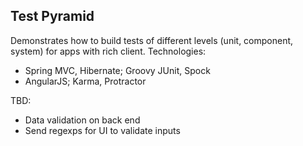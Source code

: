 Test Pyramid
----

Demonstrates how to build tests of different levels (unit, component, system) for apps with rich client. Technologies:
 
- Spring MVC, Hibernate; Groovy JUnit, Spock
- AngularJS; Karma, Protractor

TBD:

- Data validation on back end
- Send regexps for UI to validate inputs